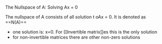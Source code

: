 The Nullspace of A: Solving Ax = 0

The nullspace of A consists of all solution t oAx = 0. It is denoted as ==N(A)==

- one solution is: x=0. For [[Invertible matrix]]es this is the only solution
- for non-invertible matrices there are other non-zero solutions

